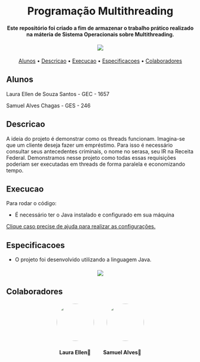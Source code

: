 <h1 align="center">
  <br>
  Programação Multithreading
  <br>
</h1>

<h4 align="center">Este repositório foi criado a fim de armazenar o trabalho prático realizado na máteria de Sistema Operacionais sobre Multithreading.
</h4>

<h4 align="center"><img src="https://img.icons8.com/external-avoca-kerismaker/64/null/external-Programing-web-development-avoca-kerismaker.png"/>
</h4>



<p align="center">
   <a     href="#colaboradores">Alunos</a>  •
  <a href="#descricao">Descricao</a> •
  <a     href="#execucao">Execucao</a> •
  <a     href="#especificacoes">Especificacoes</a> •
   <a     href="#colaboradores">Colaboradores</a> 
</p>

## Alunos

<p>Laura Ellen de Souza Santos - GEC - 1657</p>
<p>Samuel Alves Chagas - GES - 246</p>

## Descricao

A ideia do projeto é demonstrar como os threads funcionam.
Imagina-se que um cliente deseja fazer um empréstimo. Para isso
é necessário consultar seus antecedentes criminais, o nome no
serasa, seu IR na Receita Federal.
Demonstramos nesse projeto como todas essas requisições
poderiam ser executadas em threads de forma paralela e 
economizando tempo.

## Execucao

Para rodar o código:
* É necessário ter o Java instalado e configurado em sua máquina

<a href="https://mkyong.com/maven/how-to-install-maven-in-windows/">Clique caso precise de ajuda para realizar as configurações.</a>

## Especificacoes

* O projeto foi desenvolvido utilizando a linguagem Java.

<h4 align="center">
<img src="https://img.icons8.com/external-flaticons-flat-flat-icons/64/null/external-java-computer-programming-flaticons-flat-flat-icons.png"/>

</h4>

## Colaboradores

<h4 align="center">
    <img style="border-radius: 50%; margin-right: 30px" src="https://avatars.githubusercontent.com/u/55304639?s=400&u=bda4bf4fc71e6353840e1f2e46683c7c0328c030&v=4" width="100px;" alt=""/>
    <img style="border-radius: 50%;" src="https://avatars.githubusercontent.com/u/63452480?v=4" width="100px;" alt=""/>
</h4>
<h4 align="center">
    <b style="margin-right: 30px">Laura Ellen🚀</b>
    <b>Samuel Alves🚀</b>
</h4>
